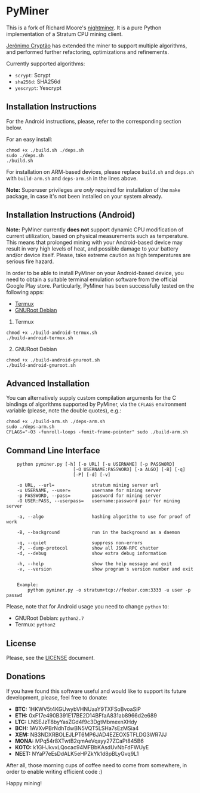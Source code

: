 PyMiner
=======

This is a fork of Richard Moore's [nightminer](https://github.com/ricmoo/nightminer). It is a pure Python implementation of a Stratum CPU mining client.

[Jerônimo Cryptão](https://github.com/crypto-jeronimo) has extended the miner to support multiple algorithms, and performed further refactoring, optimizations and refinements.

Currently supported algorithms:
- `scrypt`: Scrypt
- `sha256d`: SHA256d
- `yescrypt`: Yescrypt

Installation Instructions
-------------------------

For the Android instructions, please, refer to the corresponding section below.

For an easy install:
```
chmod +x ./build.sh ./deps.sh
sudo ./deps.sh
./build.sh
```

For installation on ARM-based devices, please replace `build.sh` and `deps.sh`
with `build-arm.sh` and `deps-arm.sh` in the lines above.

**Note:** Superuser privileges are _only_ required for installation of the `make`
package, in case it's not been installed on your system already.


Installation Instructions (Android)
-----------------------------------

**Note:** PyMiner currently **does not** support dynamic CPU modification of current
utilization, based on physical measurements such as temperature. This means that
prolonged mining with your Android-based device may result in very high levels of
heat, and possible damage to your battery and/or device itself. Please, take extreme
caution as high temperatures are serious fire hazard.

In order to be able to install PyMiner on your Android-based device, you need to
obtain a suitable terminal emulation software from the official Google Play store.
Particularly, PyMiner has been successfully tested on the following apps:
- [Termux](https://play.google.com/store/apps/details?id=com.termux)
- [GNURoot Debian](https://play.google.com/store/apps/details?id=com.gnuroot.debian)

1. Termux
```
chmod +x ./build-android-termux.sh
./build-android-termux.sh
```

2. GNURoot Debian
```
chmod +x ./build-android-gnuroot.sh
./build-android-gnuroot.sh
```

Advanced Installation
---------------------

You can alternatively supply custom compilation arguments for the C bindings of
algorithms supported by PyMiner, via the `CFLAGS` environment variable (please,
note the double quotes), e.g.:
```
chmod +x ./build-arm.sh ./deps-arm.sh
sudo ./deps-arm.sh
CFLAGS="-O3 -funroll-loops -fomit-frame-pointer" sudo ./build-arm.sh
```

Command Line Interface
----------------------
```
    python pyminer.py [-h] [-o URL] [-u USERNAME] [-p PASSWORD]
                         [-O USERNAME:PASSWORD] [-a ALGO] [-B] [-q]
                         [-P] [-d] [-v]

    -o URL, --url=              stratum mining server url
    -u USERNAME, --user=        username for mining server
    -p PASSWORD, --pass=        password for mining server
    -O USER:PASS, --userpass=   username:password pair for mining server

    -a, --algo                  hashing algorithm to use for proof of work

    -B, --background            run in the background as a daemon

    -q, --quiet                 suppress non-errors
    -P, --dump-protocol         show all JSON-RPC chatter
    -d, --debug                 show extra debug information

    -h, --help                  show the help message and exit
    -v, --version               show program's version number and exit


    Example:
        python pyminer.py -o stratum+tcp://foobar.com:3333 -u user -p passwd
```

Please, note that for Android usage you need to change `python` to:
- GNURoot Debian: `python2.7`
- Termux: `python2`

License
-------

Please, see the [LICENSE](LICENSE.txt) document.

Donations
---------

If you have found this software useful and would like to support its future
development, please, feel free to donate:

- **BTC:** 1HKWV5t4KGUwybVHNUaaY9TXFSoBvoaSiP
- **ETH:** 0xF17e490B391E17BE2D14BFfaA831ab8966d2e689
- **LTC:** LNSEJzT8byYasZGd4f9c3DgtMbmexnXHdy
- **BCH:** 1AVXvPBrNdhTdwBN5VQT5LSHa7sEzMSia4
- **XEM:** NB3NDXRBOLEJLPT6MP6JAD4EZEOX5TFLDG3WR7JJ
- **MONA:** MPq54r8XTwtB2qmAeVqayy27ZCaPt845B6
- **KOTO:** k1GHJkvxLQocac94MFBbKAsdUvNbFdFWUyE
- **NEET:** NYaP7eEsDdALK5eHPZkYk1d8pBLyGvq9L1

After all, those morning cups of coffee need to come from somewhere, in order to
enable writing efficient code :)

Happy mining!
